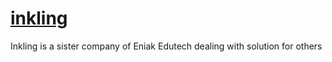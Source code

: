 # [inkling](inkling.eniak.co)
Inkling is a sister company of Eniak Edutech dealing with solution for others
